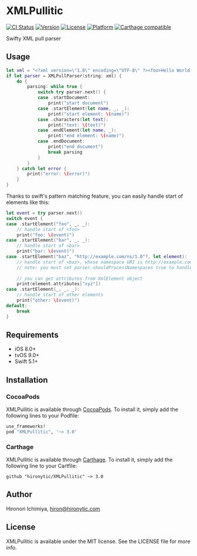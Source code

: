 # XMLPullitic

[![CI Status](http://img.shields.io/travis/hironytic/XMLPullitic.svg?style=flat)](https://travis-ci.org/hironytic/XMLPullitic)
[![Version](https://img.shields.io/cocoapods/v/XMLPullitic.svg?style=flat)](http://cocoapods.org/pods/XMLPullitic)
[![License](https://img.shields.io/cocoapods/l/XMLPullitic.svg?style=flat)](http://cocoapods.org/pods/XMLPullitic)
[![Platform](https://img.shields.io/cocoapods/p/XMLPullitic.svg?style=flat)](http://cocoapods.org/pods/XMLPullitic)
[![Carthage compatible](https://img.shields.io/badge/Carthage-compatible-4BC51D.svg?style=flat)](https://github.com/Carthage/Carthage)

Swifty XML pull parser

## Usage

```swift
let xml = "<?xml version=\"1.0\" encoding=\"UTF-8\" ?><foo>Hello World!</foo>"
if let parser = XMLPullParser(string: xml) {
    do {
        parsing: while true {
            switch try parser.next() {
            case .startDocument:
                print("start document")
            case .startElement(let name, _, _):
                print("start element: \(name)")
            case .characters(let text):
                print("text: \(text)")
            case .endElement(let name, _):
                print("end element: \(name)")
            case .endDocument:
                print("end document")
                break parsing
            }
        }
    } catch let error {
        print("error: \(error)")
    }
}
```

Thanks to swift's pattern matching feature, you can easily handle start of elements like this:
```swift
let event = try parser.next()
switch event {
case .startElement("foo", _, _):
    // handle start of <foo>
    print("foo: \(event)")
case .startElement("bar", _, _):
    // handle start of <bar>
    print("bar: \(event)")
case .startElement("baz", "http://example.com/ns/1.0"?, let element):
    // handle start of <baz>, whose namespace URI is http://example.com/ns/1.0
    // note: you must set parser.shouldProcessNamespaces true to handle namespaces
  
    // you can get attributes from XmlElement object
    print(element.attributes["xyz"])
case .startElement(_, _, _):
    // handle start of other elements
    print("other: \(event)")
default:
    break
}
```

## Requirements

- iOS 8.0+
- tvOS 9.0+
- Swift 5.1+

## Installation

### CocoaPods

XMLPullitic is available through [CocoaPods](http://cocoapods.org).
To install it, simply add the following lines to your Podfile:

```ruby
use_frameworks!
pod "XMLPullitic", '~> 3.0'
```

### Carthage

XMLPullitic is available through [Carthage](https://github.com/Carthage/Carthage).
To install it, simply add the following line to your Cartfile:

```
github "hironytic/XMLPullitic" ~> 3.0
```

## Author

Hironori Ichimiya, hiron@hironytic.com

## License

XMLPullitic is available under the MIT license. See the LICENSE file for more info.

